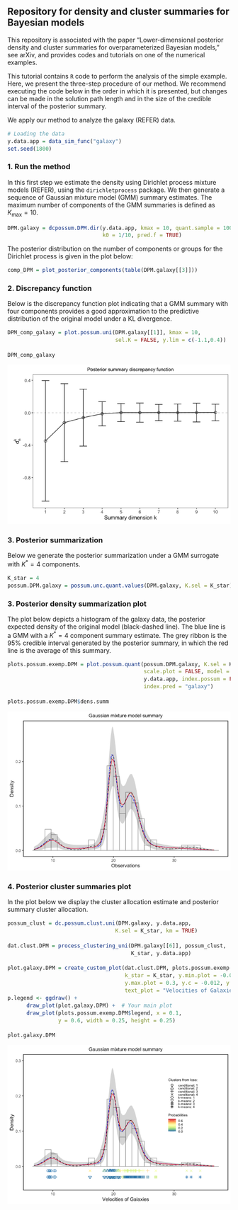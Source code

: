 ## Repository for density and cluster summaries for Bayesian models

This repository is associated with the paper “Lower-dimensional
posterior density and cluster summaries for overparameterized Bayesian
models,” see arXiv, and provides codes and tutorials on one of the
numerical examples.

This tutorial contains `R` code to perform the analysis of the simple
example. Here, we present the three-step procedure of our method. We
recommend executing the code below in the order in which it is
presented, but changes can be made in the solution path length and in
the size of the credible interval of the posterior summary.

We apply our method to analyze the galaxy (REFER) data.
```R
# Loading the data
y.data.app = data_sim_func("galaxy")
set.seed(1800) 
```
### 1. Run the method

In this first step we estimate the density using Dirichlet process
mixture models (REFER), using the `dirichletprocess` package. We then
generate a sequence of Gaussian mixture model (GMM) summary estimates.
The maximum number of components of the GMM summaries is defined as
*K*<sub>max</sub> = 10.
```R
DPM.galaxy = dcpossum.DPM.dir(y.data.app, kmax = 10, quant.sample = 1000, 
                              k0 = 1/10, pred.f = TRUE)
```
The posterior distribution on the number of components or groups for the
Dirichlet process is given in the plot below:
```R
comp_DPM = plot_posterior_components(table(DPM.galaxy[[3]]))
```
### 2. Discrepancy function

Below is the discrepancy function plot indicating that a GMM summary
with four components provides a good approximation to the predictive
distribution of the original model under a KL divergence.
```R
DPM_comp_galaxy = plot.possum.uni(DPM.galaxy[[1]], kmax = 10, 
                                  sel.K = FALSE, y.lim = c(-1.1,0.4))

DPM_comp_galaxy
```
![](figure-markdown_strict/unnamed-chunk-3-1.png)

### 3. Posterior summarization

Below we generate the posterior summarization under a GMM surrogate with
*K*<sup>\*</sup> = 4 components.

```R
K_star = 4
possum.DPM.galaxy = possum.unc.quant.values(DPM.galaxy, K.sel = K_star)
```

### 3. Posterior density summarization plot

The plot below depicts a histogram of the galaxy data, the posterior
expected density of the original model (black-dashed line). The blue
line is a GMM with a *K*<sup>\*</sup> = 4 component summary estimate.
The grey ribbon is the 95% credible interval generated by the posterior
summary, in which the red line is the average of this summary.

```R
plots.possum.exemp.DPM = plot.possum.quant(possum.DPM.galaxy, K.sel = K_star, 
                                           scale.plot = FALSE, model = "DPM",
                                           y.data.app, index.possum = FALSE, 
                                           index.pred = "galaxy")

plots.possum.exemp.DPM$dens.summ
```

![](figure-markdown_strict/unnamed-chunk-6-1.png)

### 4. Posterior cluster summaries plot

In the plot below we display the cluster allocation estimate and
posterior summary cluster allocation.

```R
possum_clust = dc.possum.clust.uni(DPM.galaxy, y.data.app, 
                                  K.sel = K_star, km = TRUE)

dat.clust.DPM = process_clustering_uni(DPM.galaxy[[6]], possum_clust, 
                                       K_star, y.data.app)

plot.galaxy.DPM = create_custom_plot(dat.clust.DPM, plots.possum.exemp.DPM$dens.summ,
                                     k_star = K_star, y.min.plot = -0.05, 
                                     y.max.plot = 0.3, y.c = -0.012, y.k = -0.03, 
                                     text_plot = "Velocities of Galaxies")
p.legend <- ggdraw() +
      draw_plot(plot.galaxy.DPM) +  # Your main plot
      draw_plot(plots.possum.exemp.DPM$legend, x = 0.1, 
                y = 0.6, width = 0.25, height = 0.25) 

plot.galaxy.DPM
```
![](figure-markdown_strict/unnamed-chunk-8-1.png)
